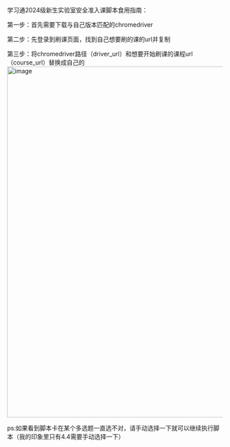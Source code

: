 学习通2024级新生实验室安全准入课脚本食用指南：

第一步：首先需要下载与自己版本匹配的chromedriver

第二步：先登录到刷课页面，找到自己想要刷的课的url并复制

第三步：将chromedriver路径（driver_url）和想要开始刷课的课程url（course_url）替换成自己的<img width="818" alt="image" src="https://github.com/user-attachments/assets/f16f79b4-e60e-47da-8b29-f163df934278">


ps:如果看到脚本卡在某个多选题一直选不对，请手动选择一下就可以继续执行脚本（我的印象里只有4.4需要手动选择一下）
